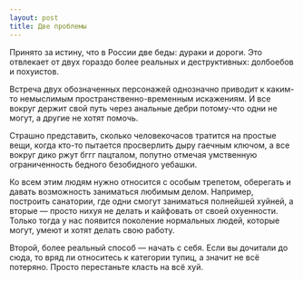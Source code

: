 ```yaml
---
layout: post
title: Две проблемы
---
```


Принято за истину, что в России две беды: дураки и дороги. Это отвлекает от двух гораздо более реальных и деструктивных: долбоебов и похуистов.

Встреча двух обозначенных персонажей однозначно приводит к каким-то немыслимым пространственно-временным искажениям.&nbsp;И все вокруг держит свой путь через анальные дебри потому-что одни не могут, а другие не хотят помочь.

Страшно представить, сколько человекочасов тратится на простые вещи, когда кто-то пытается просверлить дыру гаечным ключом, а все вокруг дико ржут бггг пацталом, попутно отмечая умственную ограниченность бедного безобидного уебашки.

Ко всем этим людям нужно относится с особым трепетом, оберегать и давать возможность заниматься любимым делом. Например, построить санатории, где одни смогут заниматься полнейшей хуйней, а вторые — просто нихуя не делать и кайфовать от своей охуенности. Только тогда у нас появится поколение нормальных людей, которые могут, умеют и хотят делать свою работу.

Второй, более реальный способ — начать с себя. Если вы дочитали до сюда, то вряд ли относитесь к категории тупиц, а значит не всё потеряно. Просто перестаньте класть на всё хуй.

